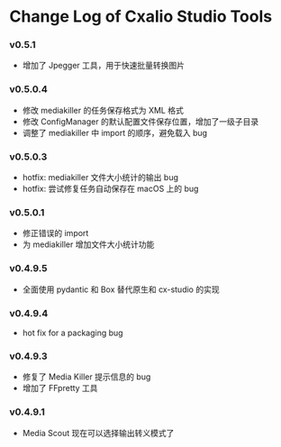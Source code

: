 # Change Log of Cxalio Studio Tools

### v0.5.1

- 增加了 Jpegger 工具，用于快速批量转换图片

### v0.5.0.4

- 修改 mediakiller 的任务保存格式为 XML 格式
- 修改 ConfigManager 的默认配置文件保存位置，增加了一级子目录
- 调整了 mediakiller 中 import 的顺序，避免载入 bug

### v0.5.0.3

- hotfix: mediakiller 文件大小统计的输出 bug
- hotfix: 尝试修复任务自动保存在 macOS 上的 bug

### v0.5.0.1

- 修正错误的 import
- 为 mediakiller 增加文件大小统计功能

### v0.4.9.5

- 全面使用 pydantic 和 Box 替代原生和 cx-studio 的实现

### v0.4.9.4

- hot fix for a packaging bug

### v0.4.9.3

- 修复了 Media Killer 提示信息的 bug
- 增加了 FFpretty 工具

### v0.4.9.1

- Media Scout 现在可以选择输出转义模式了
